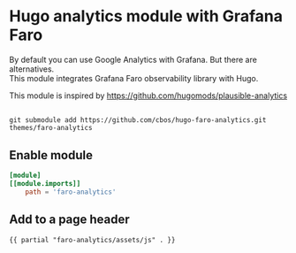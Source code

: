 # Hugo analytics module with Grafana Faro

By default you can use Google Analytics with Grafana. But there are alternatives.   
This module integrates Grafana Faro observability library with Hugo.

This module is inspired by https://github.com/hugomods/plausible-analytics

##
```shell
git submodule add https://github.com/cbos/hugo-faro-analytics.git themes/faro-analytics
```

## Enable module

```toml
[module]
[[module.imports]]
    path = 'faro-analytics'
```

## Add to a page header

```
{{ partial "faro-analytics/assets/js" . }}
```
